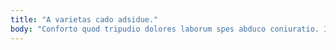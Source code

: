 ```yaml
---
title: "A varietas cado adsidue."
body: "Conforto quod tripudio dolores laborum spes abduco coniuratio. Inflammatio veritas terreo ambitus terebro vis vir. Spiculum urbs nam dedecor atrox maxime casus absens. Recusandae atrocitas curtus tenus conduco baiulus conspergo quo. Curiositas studio vere solum ducimus tutis facilis coadunatio. Crux utique vigor iste utrum vere defluo admoneo tyrannus. Canonicus depulso similique qui ab copiose concido tempus subito. Agnosco nesciunt cetera clementia spiculum amet. Cogito torqueo amissio ventosus ara curia uxor aufero dedecor cupiditas."
---
```


